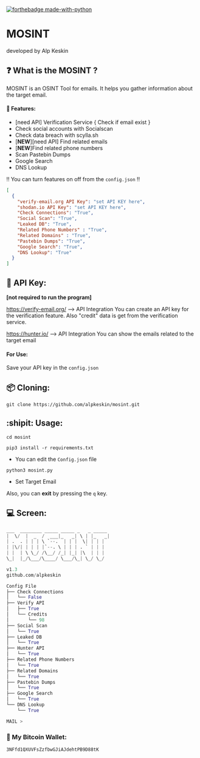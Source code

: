 [![forthebadge made-with-python](http://ForTheBadge.com/images/badges/made-with-python.svg)](https://www.python.org/)

# MOSINT
developed by Alp Keskin

## :question: What is the MOSINT ?
MOSINT is an OSINT Tool for emails.
It helps you gather information about the target email.
#### :briefcase: Features:
  - [need API] Verification Service { Check if email exist }
  - Check social accounts with Socialscan
  - Check data breach with scylla.sh
  - [**NEW**][need API] Find related emails
  - [**NEW**]Find related phone numbers
  - Scan Pastebin Dumps
  - Google Search
  - DNS Lookup
  
  :bangbang: You can turn features on off from the `config.json` :bangbang:
  
  ```json
  [
    {
      "verify-email.org API Key": "set API KEY here",
      "shodan.io API Key": "set API KEY here",
      "Check Connections": "True",
      "Social Scan": "True",
      "Leaked DB": "True",
      "Related Phone Numbers" : "True",
      "Related Domains" : "True",
      "Pastebin Dumps": "True",
      "Google Search": "True",
      "DNS Lookup": "True"
    }
]
  ```

## :key: API Key:
**[not required to run the program]**

https://verify-email.org/ --> API Integration
You can create an API key for the verification feature.
Also "credit" data is get from the verification service.

https://hunter.io/ --> API Integration
You can show the emails related to the target email
#### For Use:
Save your API key in the `config.json`


## :package: Cloning:
`git clone https://github.com/alpkeskin/mosint.git`

## :shipit: Usage:
`cd mosint`

`pip3 install -r requirements.txt`

- You can edit the `Config.json` file

`python3 mosint.py`

- Set Target Email

Also, you can **exit** by pressing the `q` key.

## :computer: Screen:
```python
___  ________ _____ _____ _   _ _____ 
|  \/  |  _  /  ___|_   _| \ | |_   _|
| .  . | | | \ `--.  | | |  \| | | |  
| |\/| | | | |`--. \ | | | . ` | | |  
| |  | \ \_/ /\__/ /_| |_| |\  | | |  
\_|  |_/\___/\____/ \___/\_| \_/ \_/ 

v1.3
github.com/alpkeskin

Config File
├── Check Connections
│   └── False
├── Verify API
│   ├── True
│   └── Credits
│       └── 98
├── Social Scan
│   └── True
├── Leaked DB
│   └── True
├── Hunter API
│   └── True
├── Related Phone Numbers
│   └── True
├── Related Domains
│   └── True
├── Pastebin Dumps
│   └── True
├── Google Search
│   └── True
└── DNS Lookup
    └── True

MAIL > 

```

### :money_with_wings: My Bitcoin Wallet:
`3NFfd1QXUVFsZzfbwGJiAJdehtPB9D88tK`
